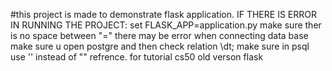 #this project is made to demonstrate flask application.
IF THERE IS ERROR IN RUNNING THE PROJECT:
set FLASK_APP=application.py
make sure ther is no space between "="
there may be error when connecting data base
make sure u open postgre and then check relation 
\dt;
make sure in psql use '' instead of ""
refrence. for tutorial
cs50 old verson flask

